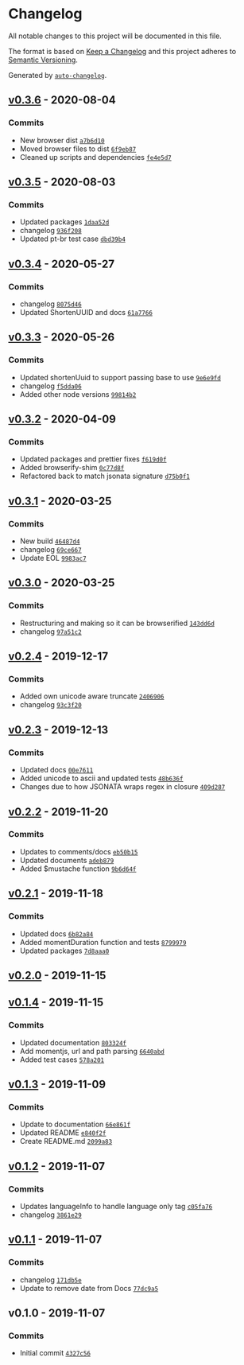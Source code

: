 # Changelog

All notable changes to this project will be documented in this file.

The format is based on [Keep a Changelog](https://keepachangelog.com/en/1.0.0/)
and this project adheres to [Semantic Versioning](https://semver.org/spec/v2.0.0.html).

Generated by [`auto-changelog`](https://github.com/CookPete/auto-changelog).

## [v0.3.6](https://github.com/martinholden-skillsoft/jsonata-extended/compare/v0.3.5...v0.3.6) - 2020-08-04

### Commits

- New browser dist [`a7b6d10`](https://github.com/martinholden-skillsoft/jsonata-extended/commit/a7b6d10645bdd63fabe0a082ce42a6cc2325821e)
- Moved browser files to dist [`6f9eb87`](https://github.com/martinholden-skillsoft/jsonata-extended/commit/6f9eb8783eb5e9ef02403e0d0adfc7910df59140)
- Cleaned up scripts and dependencies [`fe4e5d7`](https://github.com/martinholden-skillsoft/jsonata-extended/commit/fe4e5d71c899beabbe506567ca800fc3e8ea4c5c)

## [v0.3.5](https://github.com/martinholden-skillsoft/jsonata-extended/compare/v0.3.4...v0.3.5) - 2020-08-03

### Commits

- Updated packages [`1daa52d`](https://github.com/martinholden-skillsoft/jsonata-extended/commit/1daa52d48fdd6db1f7fc7e9d36b2d50ecdf25db2)
- changelog [`936f208`](https://github.com/martinholden-skillsoft/jsonata-extended/commit/936f208800dd098faae61b8693f45c2351f6156d)
- Updated pt-br test case [`dbd39b4`](https://github.com/martinholden-skillsoft/jsonata-extended/commit/dbd39b405286adfaf3abaa5ba3395fbc7e8c5dc8)

## [v0.3.4](https://github.com/martinholden-skillsoft/jsonata-extended/compare/v0.3.3...v0.3.4) - 2020-05-27

### Commits

- changelog [`8075d46`](https://github.com/martinholden-skillsoft/jsonata-extended/commit/8075d46b0b48ca458afea879bcf0586d6d43d86c)
- Updated ShortenUUID and docs [`61a7766`](https://github.com/martinholden-skillsoft/jsonata-extended/commit/61a776686d5a63cbe21dfbe06e5e428b31a0218e)

## [v0.3.3](https://github.com/martinholden-skillsoft/jsonata-extended/compare/v0.3.2...v0.3.3) - 2020-05-26

### Commits

- Updated shortenUuid to support passing base to use [`9e6e9fd`](https://github.com/martinholden-skillsoft/jsonata-extended/commit/9e6e9fdb2c0b57f4d4ee4e978f6f6b8932d8a4cd)
- changelog [`f5dda06`](https://github.com/martinholden-skillsoft/jsonata-extended/commit/f5dda06f0794ae6b70d13858016df9eb2dcb2700)
- Added other node versions [`99814b2`](https://github.com/martinholden-skillsoft/jsonata-extended/commit/99814b242d952601c215db64fbe6dcebbfdb94be)

## [v0.3.2](https://github.com/martinholden-skillsoft/jsonata-extended/compare/v0.3.1...v0.3.2) - 2020-04-09

### Commits

- Updated packages and prettier fixes [`f619d0f`](https://github.com/martinholden-skillsoft/jsonata-extended/commit/f619d0f861df49dccd0e5defa4afc16ab0b213d2)
- Added browserify-shim [`0c77d8f`](https://github.com/martinholden-skillsoft/jsonata-extended/commit/0c77d8f686286eaf795e05aad5649ee86bb35fda)
- Refactored back to match jsonata signature [`d75b0f1`](https://github.com/martinholden-skillsoft/jsonata-extended/commit/d75b0f1c40e7e81e301d04658c47031daf666a4f)

## [v0.3.1](https://github.com/martinholden-skillsoft/jsonata-extended/compare/v0.3.0...v0.3.1) - 2020-03-25

### Commits

- New build [`46487d4`](https://github.com/martinholden-skillsoft/jsonata-extended/commit/46487d4c1ad904f6d22b834c248bcb5880ddb255)
- changelog [`69ce667`](https://github.com/martinholden-skillsoft/jsonata-extended/commit/69ce667e929292f5c14a165bf527b9a017eeaa80)
- Update EOL [`9983ac7`](https://github.com/martinholden-skillsoft/jsonata-extended/commit/9983ac758402801be78f5759127ed786bf849062)

## [v0.3.0](https://github.com/martinholden-skillsoft/jsonata-extended/compare/v0.2.4...v0.3.0) - 2020-03-25

### Commits

- Restructuring and making so it can be browserified [`143dd6d`](https://github.com/martinholden-skillsoft/jsonata-extended/commit/143dd6d45c6475f12e943ebbe18a00d3c4512f97)
- changelog [`97a51c2`](https://github.com/martinholden-skillsoft/jsonata-extended/commit/97a51c2f3c3999be0f53630908f42d032a5acd59)

## [v0.2.4](https://github.com/martinholden-skillsoft/jsonata-extended/compare/v0.2.3...v0.2.4) - 2019-12-17

### Commits

- Added own unicode aware truncate [`2406906`](https://github.com/martinholden-skillsoft/jsonata-extended/commit/2406906ee04c297897514eae9c0dcbd6957254e6)
- changelog [`93c3f20`](https://github.com/martinholden-skillsoft/jsonata-extended/commit/93c3f20070cc6acc495a083b7651634384c68adb)

## [v0.2.3](https://github.com/martinholden-skillsoft/jsonata-extended/compare/v0.2.2...v0.2.3) - 2019-12-13

### Commits

- Updated docs [`00e7611`](https://github.com/martinholden-skillsoft/jsonata-extended/commit/00e7611bbeba632794483bb902215e6bada6f770)
- Added unicode to ascii and updated tests [`48b636f`](https://github.com/martinholden-skillsoft/jsonata-extended/commit/48b636ff680cbb4b9ea74157ec61b49518a8bb05)
- Changes due to how JSONATA wraps regex in closure [`409d287`](https://github.com/martinholden-skillsoft/jsonata-extended/commit/409d287fc59e346b58fc66de64360363ac465ca6)

## [v0.2.2](https://github.com/martinholden-skillsoft/jsonata-extended/compare/v0.2.1...v0.2.2) - 2019-11-20

### Commits

- Updates to comments/docs [`eb50b15`](https://github.com/martinholden-skillsoft/jsonata-extended/commit/eb50b15239b9c5bd6f221d9f7bcb2824697c5767)
- Updated documents [`adeb879`](https://github.com/martinholden-skillsoft/jsonata-extended/commit/adeb87960e42c9176f7172c5de9635acfab82981)
- Added $mustache function [`9b6d64f`](https://github.com/martinholden-skillsoft/jsonata-extended/commit/9b6d64f975bc327f3bb300920b19598912033ae8)

## [v0.2.1](https://github.com/martinholden-skillsoft/jsonata-extended/compare/v0.2.0...v0.2.1) - 2019-11-18

### Commits

- Updated docs [`6b82a84`](https://github.com/martinholden-skillsoft/jsonata-extended/commit/6b82a84dc1073512b6da1fc9b192390c50b194fa)
- Added momentDuration function and tests [`8799979`](https://github.com/martinholden-skillsoft/jsonata-extended/commit/8799979fb8cdd625b6f6601c365385ce0ad944ec)
- Updated packages [`7d8aaa0`](https://github.com/martinholden-skillsoft/jsonata-extended/commit/7d8aaa0524897a78d1b8fe8bb3ea77977fc309ce)

## [v0.2.0](https://github.com/martinholden-skillsoft/jsonata-extended/compare/v0.1.4...v0.2.0) - 2019-11-15

## [v0.1.4](https://github.com/martinholden-skillsoft/jsonata-extended/compare/v0.1.3...v0.1.4) - 2019-11-15

### Commits

- Updated documentation [`803324f`](https://github.com/martinholden-skillsoft/jsonata-extended/commit/803324f5629660a68cad5d30eca6cd7dd7a59b50)
- Add momentjs, url and path parsing [`6640abd`](https://github.com/martinholden-skillsoft/jsonata-extended/commit/6640abd4fc125ba242d5a52f7576301dd9288d78)
- Added test cases [`578a201`](https://github.com/martinholden-skillsoft/jsonata-extended/commit/578a201c416b9c59f86d7240a333037eaaacfdfd)

## [v0.1.3](https://github.com/martinholden-skillsoft/jsonata-extended/compare/v0.1.2...v0.1.3) - 2019-11-09

### Commits

- Update to documentation [`66e861f`](https://github.com/martinholden-skillsoft/jsonata-extended/commit/66e861f7a1ec8fc79ce0c9a171023639f1b0b368)
- Updated README [`e840f2f`](https://github.com/martinholden-skillsoft/jsonata-extended/commit/e840f2fb1a80617404a7a1e26872477c41e96414)
- Create README.md [`2099a83`](https://github.com/martinholden-skillsoft/jsonata-extended/commit/2099a83783905067fa4103cdb5bec75cb8adc51d)

## [v0.1.2](https://github.com/martinholden-skillsoft/jsonata-extended/compare/v0.1.1...v0.1.2) - 2019-11-07

### Commits

- Updates languageInfo to handle language only tag [`c05fa76`](https://github.com/martinholden-skillsoft/jsonata-extended/commit/c05fa76ce7b23b1bf0444a2af15f26728cddf904)
- changelog [`3861e29`](https://github.com/martinholden-skillsoft/jsonata-extended/commit/3861e296cff501a9e383f0a815e0aeb4d45ad3bf)

## [v0.1.1](https://github.com/martinholden-skillsoft/jsonata-extended/compare/v0.1.0...v0.1.1) - 2019-11-07

### Commits

- changelog [`171db5e`](https://github.com/martinholden-skillsoft/jsonata-extended/commit/171db5e601adb1065d60020899780d4d7f96a9f9)
- Update to remove date from Docs [`77dc9a5`](https://github.com/martinholden-skillsoft/jsonata-extended/commit/77dc9a5e2833f7e6cb61cd43423ea4d809580df2)

## v0.1.0 - 2019-11-07

### Commits

- Initial commit [`4327c56`](https://github.com/martinholden-skillsoft/jsonata-extended/commit/4327c56191bf92d339e730ef2bd49f8070e18273)

